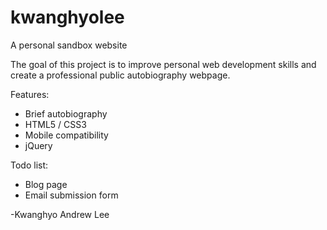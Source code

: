 # kwanghyolee
A personal sandbox website

The goal of this project is to improve 
personal web development skills and create a professional 
public autobiography webpage. 

Features: 
* Brief autobiography
* HTML5 / CSS3
* Mobile compatibility
* jQuery

Todo list:
* Blog page
* Email submission form

-Kwanghyo Andrew Lee
